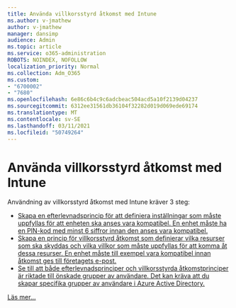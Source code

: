 ```yaml
---
title: Använda villkorsstyrd åtkomst med Intune
ms.author: v-jmathew
author: v-jmathew
manager: dansimp
audience: Admin
ms.topic: article
ms.service: o365-administration
ROBOTS: NOINDEX, NOFOLLOW
localization_priority: Normal
ms.collection: Adm_O365
ms.custom:
- "6700002"
- "7680"
ms.openlocfilehash: 6e86c6b4c9c6adcbeac504acd5a10f2139d04237
ms.sourcegitcommit: 6312ee31561db36104f32282d019d069ede69174
ms.translationtype: MT
ms.contentlocale: sv-SE
ms.lasthandoff: 03/11/2021
ms.locfileid: "50749264"
---
```

# <a name="using-conditional-access-with-intune"></a>Använda villkorsstyrd åtkomst med Intune

Användning av villkorsstyrd åtkomst med Intune kräver 3 steg:

- [Skapa en efterlevnadsprincip för att definiera inställningar som måste uppfyllas för att enheten ska anses vara kompatibel. En enhet måste ha en PIN-kod med minst 6 siffror innan den anses vara kompatibel.](https://docs.microsoft.com/mem/intune/protect/create-compliance-policy)
- [Skapa en princip för villkorsstyrd åtkomst som definierar vilka resurser som ska skyddas och vilka villkor som måste uppfyllas för att komma åt dessa resurser. En enhet måste till exempel vara kompatibel innan åtkomst ges till företagets e-post.](https://docs.microsoft.com/mem/intune/protect/tutorial-protect-email-on-unmanaged-devices#create-conditional-access-policies)
- [Se till att både efterlevnadsprinciper och villkorsstyrda åtkomstprinciper är riktade till önskade grupper av användare. Det kan kräva att du skapar specifika grupper av användare i Azure Active Directory.](https://docs.microsoft.com/troubleshoot/mem/intune/troubleshoot-conditional-access)

[Läs mer...](https://docs.microsoft.com/mem/intune/protect/device-compliance-get-started)
